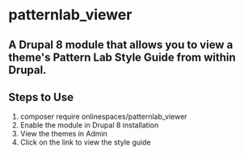 # patternlab_viewer
## A Drupal 8 module that allows you to view a theme's Pattern Lab Style Guide from within Drupal.

## Steps to Use
1. composer require onlinespaces/patternlab_viewer
2. Enable the module in Drupal 8 installation
3. View the themes in Admin
4. Click on the link to view the style guide
